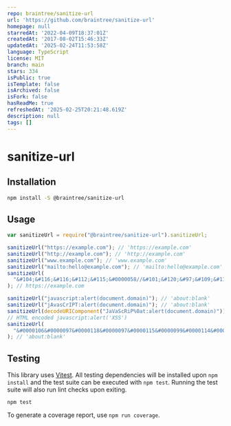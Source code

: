 ```yaml
---
repo: braintree/sanitize-url
url: 'https://github.com/braintree/sanitize-url'
homepage: null
starredAt: '2022-04-09T18:37:01Z'
createdAt: '2017-08-02T15:46:33Z'
updatedAt: '2025-02-24T11:53:58Z'
language: TypeScript
license: MIT
branch: main
stars: 334
isPublic: true
isTemplate: false
isArchived: false
isFork: false
hasReadMe: true
refreshedAt: '2025-02-25T20:21:48.619Z'
description: null
tags: []
---
```


# sanitize-url

## Installation

```sh
npm install -S @braintree/sanitize-url
```

## Usage

```js
var sanitizeUrl = require("@braintree/sanitize-url").sanitizeUrl;

sanitizeUrl("https://example.com"); // 'https://example.com'
sanitizeUrl("http://example.com"); // 'http://example.com'
sanitizeUrl("www.example.com"); // 'www.example.com'
sanitizeUrl("mailto:hello@example.com"); // 'mailto:hello@example.com'
sanitizeUrl(
  "&#104;&#116;&#116;&#112;&#115;&#0000058//&#101;&#120;&#97;&#109;&#112;&#108;&#101;&#46;&#99;&#111;&#109;"
); // https://example.com

sanitizeUrl("javascript:alert(document.domain)"); // 'about:blank'
sanitizeUrl("jAvasCrIPT:alert(document.domain)"); // 'about:blank'
sanitizeUrl(decodeURIComponent("JaVaScRiP%0at:alert(document.domain)")); // 'about:blank'
// HTML encoded javascript:alert('XSS')
sanitizeUrl(
  "&#0000106&#0000097&#0000118&#0000097&#0000115&#0000099&#0000114&#0000105&#0000112&#0000116&#0000058&#0000097&#0000108&#0000101&#0000114&#0000116&#0000040&#0000039&#0000088&#0000083&#0000083&#0000039&#0000041"
); // 'about:blank'
```

## Testing

This library uses [Vitest](https://vitest.dev/). All testing dependencies
will be installed upon `npm install` and the test suite can be executed with
`npm test`. Running the test suite will also run lint checks upon exiting.

    npm test

To generate a coverage report, use `npm run coverage`.
